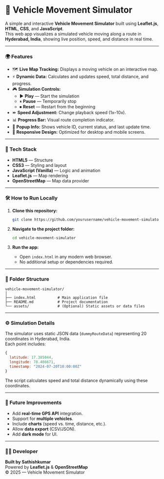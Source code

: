 # 🚗 Vehicle Movement Simulator

A simple and interactive **Vehicle Movement Simulator** built using **Leaflet.js**, **HTML**, **CSS**, and **JavaScript**.  
This web app visualizes a simulated vehicle moving along a route in **Hyderabad, India**, showing live position, speed, and distance in real time.

---

### 🌍 Features

- 🗺️ **Live Map Tracking:** Displays a moving vehicle on an interactive map.  
- ⚡ **Dynamic Data:** Calculates and updates speed, total distance, and progress.  
- 🎮 **Simulation Controls:**
  - ▶ **Play** — Start the simulation  
  - ⏸ **Pause** — Temporarily stop  
  - ⏹ **Reset** — Restart from the beginning  
- ⏩ **Speed Adjustment:** Change playback speed (1x–10x).  
- 📊 **Progress Bar:** Visual route completion indicator.  
- 💬 **Popup Info:** Shows vehicle ID, current status, and last update time.  
- 📱 **Responsive Design:** Optimized for desktop and mobile screens.

---

### 🧠 Tech Stack

- **HTML5** — Structure  
- **CSS3** — Styling and layout  
- **JavaScript (Vanilla)** — Logic and animation  
- **Leaflet.js** — Map rendering  
- **OpenStreetMap** — Map data provider

---

### 🛠️ How to Run Locally

1. **Clone this repository:**
   ```bash
   git clone https://github.com/yourusername/vehicle-movement-simulator.git
   ```

2. **Navigate to the project folder:**
   ```bash
   cd vehicle-movement-simulator
   ```

3. **Run the app:**
   - Open `index.html` in any modern web browser.  
   - No additional setup or dependencies required.

---

### 📂 Folder Structure

```
vehicle-movement-simulator/
│
├── index.html          # Main application file
├── README.md           # Project documentation
└── assets/             # (Optional) Static assets or data files
```

---

### ⚙️ Simulation Details

The simulator uses static JSON data (`dummyRouteData`) representing 20 coordinates in Hyderabad, India.  
Each point includes:
```js
{
  latitude: 17.385044,
  longitude: 78.486671,
  timestamp: "2024-07-20T10:00:00Z"
}
```
The script calculates speed and total distance dynamically using these coordinates.

---

### 🚀 Future Improvements

- Add **real-time GPS API** integration.  
- Support for **multiple vehicles**.  
- Include **charts** (speed vs. time, distance, etc.).  
- Allow **data export** (CSV/JSON).  
- Add **dark mode** for UI.

---

### 👨‍💻 Developer

**Built by Sathishkumar**  
Powered by **Leaflet.js** & **OpenStreetMap**  
© 2025 — Vehicle Movement Simulator
